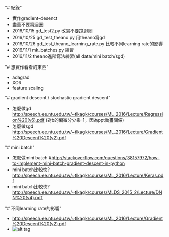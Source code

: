 "# 紀錄"
* 實作gradient-desenct
* 盡量不要寫迴圈
* 2016/10/15  gd_test2.py 改寫不要跑迴圈
* 2016/10/25 gd_test_theano.py 用theano寫gd
* 2016/10/26 gd_test_theano_learning_rate.py 比較不同learning rate的影響
* 2016/11/1 mk_batches.py 練習
* 2016/11/2 theano進階寫法練習(all data/mini batch/sgd)

"# 想實作看看的東西"
* adagrad
* XOR
* feature scaling

"# gradient desecnt / stochastic gradient descent"
* 怎麼做gd http://speech.ee.ntu.edu.tw/~tlkagk/courses/ML_2016/Lecture/Regression%20(v6).pdf (對b的偏微分少乘-1，因為ppt動畫關係)
* 怎麼做sgd http://speech.ee.ntu.edu.tw/~tlkagk/courses/ML_2016/Lecture/Gradient%20Descent%20(v2).pdf

"# mini batch"
* 怎麼做mini batch #http://stackoverflow.com/questions/38157972/how-to-implement-mini-batch-gradient-descent-in-python
* mini batch比較快? http://speech.ee.ntu.edu.tw/~tlkagk/courses/ML_2016/Lecture/Keras.pdf
* mini batch比較快? http://speech.ee.ntu.edu.tw/~tlkagk/courses/MLDS_2015_2/Lecture/DNN%20(v4).pdf

"# 不同learning rate的影響"
* http://speech.ee.ntu.edu.tw/~tlkagk/courses/ML_2016/Lecture/Gradient%20Descent%20(v2).pdf
* ![alt tag](http://cs231n.github.io/assets/nn3/learningrates.jpeg)


